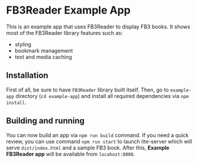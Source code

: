 # FB3Reader Example App


This is an example app that uses FB3Reader to display FB3 books. It shows most of the FB3Reader library features such as:

- styling
- bookmark management
- text and media caching

## Installation

First of all, be sure to have `FB3Reader` library built itself.
Then, go to `example-app` directory (`cd example-app`) and install all required dependencies via `npm install`.

## Building and running

You can now build an app via `npm run build` command. If you need a quick review, you can use command `npm run start` to launch lite-server which will serve `dist/index.html` and a sample FB3 book. After this, **Example FB3Reader app** will be available from `locahost:8000`.